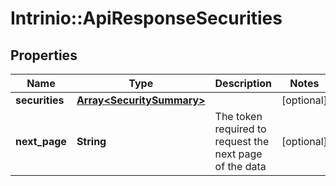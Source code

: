 # Intrinio::ApiResponseSecurities

## Properties
Name | Type | Description | Notes
------------ | ------------- | ------------- | -------------
**securities** | [**Array&lt;SecuritySummary&gt;**](SecuritySummary.md) |  | [optional] 
**next_page** | **String** | The token required to request the next page of the data | [optional] 


